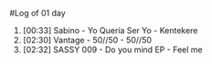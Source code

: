 #Log of 01 day

1. [00:33] Sabino - Yo Quería Ser Yo - Kentekere
1. [02:30] Vantage - 50//50 - 50//50
1. [02:32] SASSY 009 - Do you mind EP - Feel me
